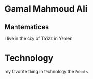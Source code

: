 # Gamal Mahmoud Ali
## Mahtematices
I live in the city of Ta'izz in Yemen
# Technology
my favorite thing in technology the `Robots`